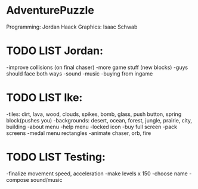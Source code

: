 AdventurePuzzle
===============
Programming: Jordan Haack
Graphics: Isaac Schwab


TODO LIST Jordan:
=======
-improve collisions (on final chaser)
-more game stuff (new blocks)
-guys should face both ways
-sound
-music
-buying from ingame


TODO LIST Ike:
=======
-tiles: dirt, lava, wood, clouds, spikes, bomb, glass, push button, spring block(pushes you)
-backgrounds: desert, ocean, forest, jungle, prairie, city, building
-about menu
-help menu
-locked icon
-buy full screen
-pack screens
-medal menu rectangles
-animate chaser, orb, fire


TODO LIST Testing:
=======
-finalize movement speed, acceleration
-make levels x 150
-choose name
-compose sound/music
